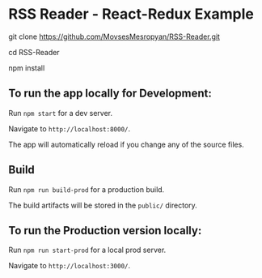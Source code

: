 # RSS Reader - React-Redux Example


git clone https://github.com/MovsesMesropyan/RSS-Reader.git

cd RSS-Reader

npm install


## To run the app locally for Development:

Run `npm start` for a dev server.

Navigate to `http://localhost:8000/`.

The app will automatically reload if you change any of the source files.


## Build

Run `npm run build-prod` for a production build.

The build artifacts will be stored in the `public/` directory.


## To run the Production version locally:

Run `npm run start-prod` for a local prod server.

Navigate to `http://localhost:3000/`.
